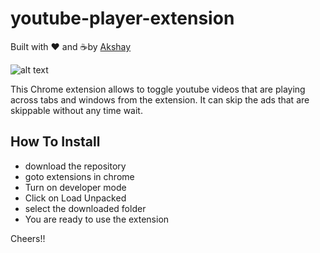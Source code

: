 # youtube-player-extension #

Built with ❤︎ and :coffee:by  [Akshay](https://github.com/ak-17)

![alt text](https://raw.githubusercontent.com/ak-17/QRcodeGenerator/blob/master/images/QRScanner.png)

This Chrome extension allows to toggle youtube videos that are playing across tabs and windows from the extension.
It can skip the ads that are skippable without any time wait.

## How To Install ##
- download the repository
- goto extensions in chrome
- Turn on developer mode
- Click on Load Unpacked
- select the downloaded folder
- You are ready to use the extension

Cheers!!

